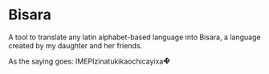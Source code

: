 # Bisara

A tool to translate any latin alphabet-based language into Bisara, a language created by my daughter and her friends.

As the saying goes: IMEPIzinatukikaochicayixa<img src="ex.png" alt="!" width="14"/>
